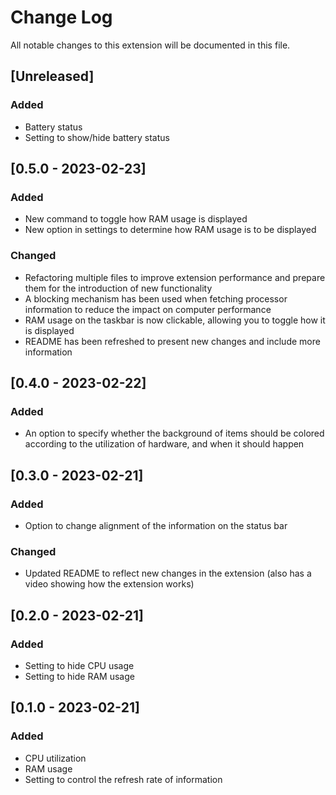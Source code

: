 # Change Log

All notable changes to this extension will be documented in this file.

## [Unreleased]

### Added

* Battery status
* Setting to show/hide battery status

## [0.5.0 - 2023-02-23]

### Added

* New command to toggle how RAM usage is displayed
* New option in settings to determine how RAM usage is to be displayed

### Changed

* Refactoring multiple files to improve extension performance and prepare them for the introduction of new functionality
* A blocking mechanism has been used when fetching processor information to reduce the impact on computer performance
* RAM usage on the taskbar is now clickable, allowing you to toggle how it is displayed
* README has been refreshed to present new changes and include more information

## [0.4.0 - 2023-02-22]

### Added

* An option to specify whether the background of items should be colored according to the utilization of hardware, and when it should happen

## [0.3.0 - 2023-02-21]

### Added

* Option to change alignment of the information on the status bar

### Changed

* Updated README to reflect new changes in the extension (also has a video showing how the extension works)

## [0.2.0 - 2023-02-21]

### Added

* Setting to hide CPU usage
* Setting to hide RAM usage

## [0.1.0 - 2023-02-21]

### Added

* CPU utilization
* RAM usage
* Setting to control the refresh rate of information
